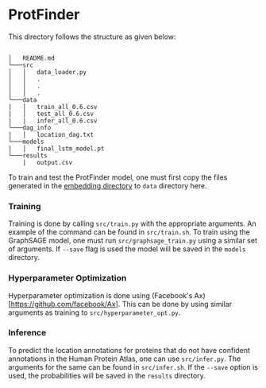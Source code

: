 # ProtFinder

This directory follows the structure as given below: 
```

│   README.md
└───src
│   │   data_loader.py
│   │   .
│   │   .
│   │   .
└───data
|   │   train_all_0.6.csv
|   │   test_all_0.6.csv
|   |   infer_all_0.6.csv
└───dag_info
|   │   location_dag.txt
└───models
|   │   final_lstm_model.pt
└───results
    |   output.csv

```

To train and test the ProtFinder model, one must first copy the files generated in the [embedding directory](https://github.com/UCLouvain-CBIO/ProtFinder/tree/main/embeddings) to `data` directory here.

### Training
Training is done by calling `src/train.py` with the appropriate arguments. An example of the command can be found in `src/train.sh`. To train using the GraphSAGE model, one must run `src/graphsage_train.py` using a similar set of arguments. If `--save` flag is used the model will be saved in the `models` directory.

### Hyperparameter Optimization
Hyperparameter optimization is done using (Facebook's Ax)[https://github.com/facebook/Ax]. This can be done by using similar arguments as training to `src/hyperparameter_opt.py`.

### Inference
To predict the location annotations for proteins that do not have confident annotations in the Human Protein Atlas, one can use `src/infer.py`. The arguments for the same can be found in `src/infer.sh`. If the `--save` option is used, the probabilities will be saved in the `results` directory.
